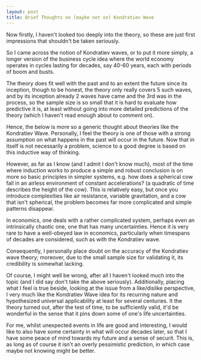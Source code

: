 ```yaml
---
layout: post
title: Brief Thoughts on (maybe not on) Kondratiev Wave
---
```


Now firstly, I haven't looked too deeply into the theory, so these are just first impressions that shouldn't be taken seriously.

So I came across the notion of Kondratiev waves, or to put it more simply, a longer version of the business cycle idea where the world economy operates in cycles lasting for decades, say 40-60 years, each with periods of boom and busts.

The theory does fit well with the past and to an extent the future since its inception, though to be honest, the theory only really covers 5 such waves, and by its inception already 2 waves have came and the 3rd was in the process, so the sample size is so small that it is hard to evaluate how predictive it is, at least without going into more detailed predictions of the theory (which I haven't read enough about to comment on).

Hence, the below is more so a generic thought about theories like the Kondratiev Wave. Personally, I feel the theory is one of those with a strong assumption on what happens in the past will occur in the future. Now that in itself is not necessarily a problem, science to a good degree is based on this inductive way of thinking.

However, as far as I know (and I admit I don't know much), most of the time where induction works to produce a simple and robust conclusion is on more so basic principles in simpler systems, e.g. how does a spherical cow fall in an airless environment of constant accelerations? (a quadratic of time describes the height of the cow). This is relatively easy, but once you introduce complexities like air resistance, variable gravitation, and a cow that isn't spherical, the problem becomes far more complicated and simple patterns disappear.

In economics, one deals with a rather complicated system, perhaps even an intrinsically chaotic one, one that has many uncertainties. Hence it is very rare to have a well-obeyed law in economics, particularly when timespans of decades are considered, such as with the Kondratiev wave.

Consequently, I personally place doubt on the accuracy of the Kondratiev wave theory; moreover, due to the small sample size for validating it, its credibility is somewhat lacking.

Of course, I might well be wrong, after all I haven't looked much into the topic (and I did say don't take the above seriously). Additionally, placing what I feel is true beside, looking at the issue from a like/dislike perspective, I very much like the Kondratiev Wave idea for its recurring nature and hypothesized universal applicability at least for several centuries. It the theory turned out, after the test of time, to be sufficiently valid, it'd be wonderful in the sense that it pins down some of one's life uncertainties.

For me, whilst unexpected events in life are good and interesting, I would like to also have some certainty in what will occur decades later, so that I have some peace of mind towards my future and a sense of securit. This is, as long as of course it isn't an overly pessimistic prediction, in which case maybe not knowing might be better.






